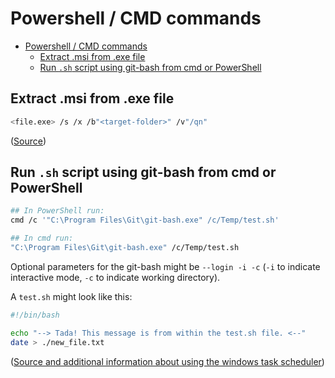 # Powershell / CMD commands

- [Powershell / CMD commands](#powershell--cmd-commands)
  - [Extract .msi from .exe file](#extract-msi-from-exe-file)
  - [Run `.sh` script using git-bash from cmd or PowerShell](#run-sh-script-using-git-bash-from-cmd-or-powershell)

## Extract .msi from .exe file

```bash
<file.exe> /s /x /b"<target-folder>" /v"/qn"
```

([Source](https://www.codetwo.com/kb/msi-from-exe/))

## Run `.sh` script using git-bash from cmd or PowerShell

```bash
## In PowerShell run:
cmd /c '"C:\Program Files\Git\git-bash.exe" /c/Temp/test.sh'

## In cmd run:
"C:\Program Files\Git\git-bash.exe" /c/Temp/test.sh
```

Optional parameters for the git-bash might be `--login -i -c` (`-i` to indicate interactive mode, `-c` to indicate working directory).

A `test.sh` might look like this:

```bash
#!/bin/bash

echo "--> Tada! This message is from within the test.sh file. <--"
date > ./new_file.txt
```

([Source and additional information about using the windows task scheduler](https://gist.github.com/damc-dev/eb5e1aef001eef78c0f4?permalink_comment_id=3764160#gistcomment-3764160))
